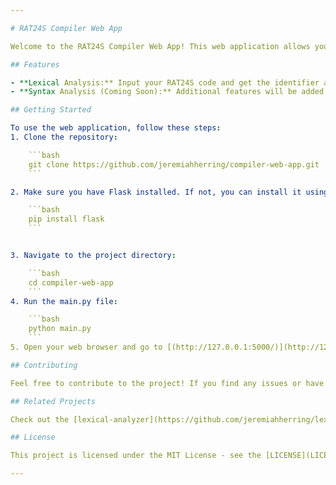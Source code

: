 ```yaml
---

# RAT24S Compiler Web App

Welcome to the RAT24S Compiler Web App! This web application allows you to input RAT24S code into the lexical analyzer, which then outputs the corresponding identifier and token for the input. Stay tuned for the syntax analyzer, coming soon!

## Features

- **Lexical Analysis:** Input your RAT24S code and get the identifier and token information.
- **Syntax Analysis (Coming Soon):** Additional features will be added to support syntax analysis.

## Getting Started

To use the web application, follow these steps:
1. Clone the repository:

    ```bash
    git clone https://github.com/jeremiahherring/compiler-web-app.git
    ```

2. Make sure you have Flask installed. If not, you can install it using:

    ```bash
    pip install flask
    ```


3. Navigate to the project directory:

    ```bash
    cd compiler-web-app
    ```
4. Run the main.py file:

    ```bash
    python main.py
    ```
5. Open your web browser and go to [(http://127.0.0.1:5000/)](http://127.0.0.1:5000/) to access the RAT24S Compiler Web App.

## Contributing

Feel free to contribute to the project! If you find any issues or have suggestions, please open an issue on the [GitHub repository](https://github.com/your-username/rat24s-compiler-web-app/issues).

## Related Projects

Check out the [lexical-analyzer](https://github.com/jeremiahherring/lexical-analyzer) repository for the code without the website.

## License

This project is licensed under the MIT License - see the [LICENSE](LICENSE) file for details.

---
```

